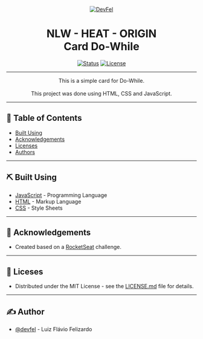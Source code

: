 <p align="center">
  <a href="https://devfel.com/" rel="noopener">
 <img  src="https://devfel.com/imgs/devfel-logo-01.JPG" alt="DevFel"></a>
</p>

<h1 align="center">NLW - HEAT - ORIGIN </br> Card Do-While</h1>

<div align="center">

[![Status](https://img.shields.io/badge/status-active-success.svg)]()
[![License](https://img.shields.io/badge/license-MIT-blue.svg)](/LICENSE)

</div>

---

<p align="center"> 
This is a simple card for Do-While. <br/><br/>
This project was done using HTML, CSS and JavaScript.</p>

---

## 📝 Table of Contents

- [Built Using](#built_using)
- [Acknowledgements](#acknowledgements)
- [Licenses](#licenses)
- [Authors](#authors)

---

## ⛏️ Built Using <a name = "built_using"></a>

- [JavaScript](https://www.javascript.com/) - Programming Language
- [HTML](https://pt.wikipedia.org/wiki/HTML) - Markup Language
- [CSS](https://en.wikipedia.org/wiki/CSS) - Style Sheets

---

## 🎉 Acknowledgements <a name = "acknowledgements"></a>

- Created based on a [RocketSeat](https://rocketseat.com.br/) challenge.

---

## 📝 Liceses <a name = "licenses"></a>

- Distributed under the MIT License - see the [LICENSE.md](https://github.com/devfel/ignite-reactjs-week2chal1/blob/master/LICENSE.md) file for details.

---

## ✍️ Author <a name = "authors"></a>

- [@devfel](https://devfel.com/) - Luiz Flávio Felizardo
